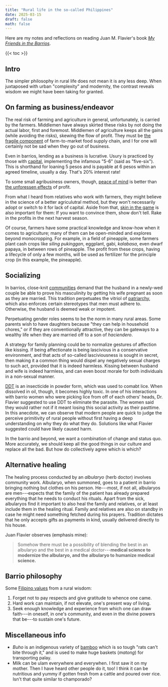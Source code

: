```yaml
---
title: "Rural life in the so-called Philippines"
date: 2025-03-15
draft: false
math: false
---
```


Here are my notes and reflections on reading Juan M. Flavier's book
[*My Friends in the Barrios*](/260/#brief-review-of-my-friends-in-the-barrios).


{{< toc >}}

## Intro

The simpler philosophy in rural life does not mean it is any less deep.
When juxtaposed with urban "complexity" and modernity, the contrast
reveals wisdom we might have been taking for granted.

## On farming as business/endeavor

The real risk of farming and agriculture in general, unfortunately, is
carried by the farmers. Middlemen have always skirted these risks by
not doing the actual labor, first and foremost. Middlemen of agriculture
keeps all the gains (while avoiding the risks), skewing the flow of
profit. They must be [the fragile component](/antifragile) of farm-to-market food supply
chain, and I for one will certainly not be sad when they go out of
business.

Even in barrios, lending as a business is lucrative. Usury is practiced
by those with [capital](/capitalism), implementing the infamous "5-6" (said as
"five-six"). This is shorthand for loaning 5 pesos and is payable at 6
pesos within an agreed timeline, usually a day. That's 20% interest
rate!

To some small agribusiness owners, though,
[peace of mind](/simple-living) is better than
[the unforessen effects](/second-order-thinking) of profit.

From what I heard from relatives who work with farmers, they might
believe in the science of a better agriculutral method, but they won't
necessarily adopt or switch to it for lack of capital. Aside from that,
[skin in the game](/skin-in-the-game) is also important for them: If you
want to convince them, show don't tell. Rake in the profits in the next
harvest season.

Of course, farmers have some practical knowledge and know-how when it
comes to agriculture; many of them can be open-minded and explores
beyond monocropping. For example, in a field of pineapple, some farmers
plant cash crops like *siling pukinggan*, eggplant, gabi, *kalabasa*,
even dwarf papaya, in between rows of pineapple. The profit from these
crops, having a lifecycle of only a few months, will be used as
fertilizer for the principle crop (in this example, the pineapple).

## Socializing

In barrios, close-knit [communities](/community) demand that the husband
in a newly-wed couple be able to prove his masculinity by
getting his wife pregnant as soon as they are married. This tradition
perpetuates the vitriol of [patriarchy](/patriarchy), which also
enforces certain stereotypes that men must adhere to. Otherwise, the
husband is deemed weak or impotent.

Perpetuating gender roles seems to be the norm in many rural areas. Some
parents wish to have daughters because "they can help in household
chores," or if they are conventionally attractive, they can be gateways
to a wealthy life when they are married off to a son of *haciendero*.

A strategy for family planning could be to normalize gestures of
affection like kissing. If being affectionate is being lascivious in a
conservative environment, and that acts of so-called lasciviousness is
sought in secret, then making it a common thing would dispel any
negatively sexual charges to such act, provided that it is indeed
harmless. Kissing between husband and wife is indeed harmless, and can
even boost morale for both individuals in a non-sexual manner.

[DDT](https://en.wikipedia.org/wiki/DDT) is an insecticide in powder
form, which was used to comabt lice. When dissolved in oil, though, it
becomes highly toxic. In one of his interactions with barrio women who
were picking lice from off of each others' heads, Dr. Flavier suggested
to use DDT to eliminate the parasite. The women said they would rather
not if it meant losing this social activity as their pasttime. In this
anecdote, we can observe that modern people are quick to judge the
perceive primitivity of rural people without first having a deep
understanding on why they do what they do. Solutions like what Flavier
suggested could have likely caused harm.

In the barrio and beyond, we want a combination of change and status
quo. More accurately, we should keep all the good things in our culture
and replace all the bad. But how do collectively agree which is which?

## Alternative healing

The healing process conducted by an *albularyo* (herb doctor) involves
community work. Albularyo, when summoned, goes to a patient in barrio
bringing nothing but clothes on his person. He---most, if not all,
albularyos are men---expects that the family of the patient has already
prepared everything that he needs to conduct his rituals. Apart from the
sick, albularyos find it important to also heal the family and
relatives, or at least include them in the healing ritual. Family and
relatives are also on standby in case he might need something fetched
during his prayers. Tradition dictates that he only accepts gifts as
payments in kind, usually delivered directly to his house.

Juan Flavier observes (emphasis mine):

> Somehow there must be a possibility of blending the best in an
> albularyo and the best in a medical doctor---**medical science to
> modernize the albularyo, and the albularyo to humanize medical
> science.**

## Barrio philosophy

Some [Filipino values](/filipino-values) from a rural wisdom:

1. Forget not to pay respects and give gratitude to whence one came.
2. Hard work can maintain, if not elevate, one's present way of living.
3. Seek enough knowledge and experience from which one can draw
   faith---in oneself, in one's community, and even in the divine powers
   that be---to sustain one's future.

## Miscellaneous info

- *Buho* is an indigenous variety of [bamboo](/bamboo) which is so tough
  "rats can't bite through it," and is used to make huge baskets
  (*matong*) for transporting palay.
- Milk can be ulam everywhere and everywhen. I first saw it on my
  mother. Then I have heard other people do it, too! I think it can be
  nutritious and yummy if gotten fresh from a cattle and poured over
  rice. Isn't that quite similar to champorado?
